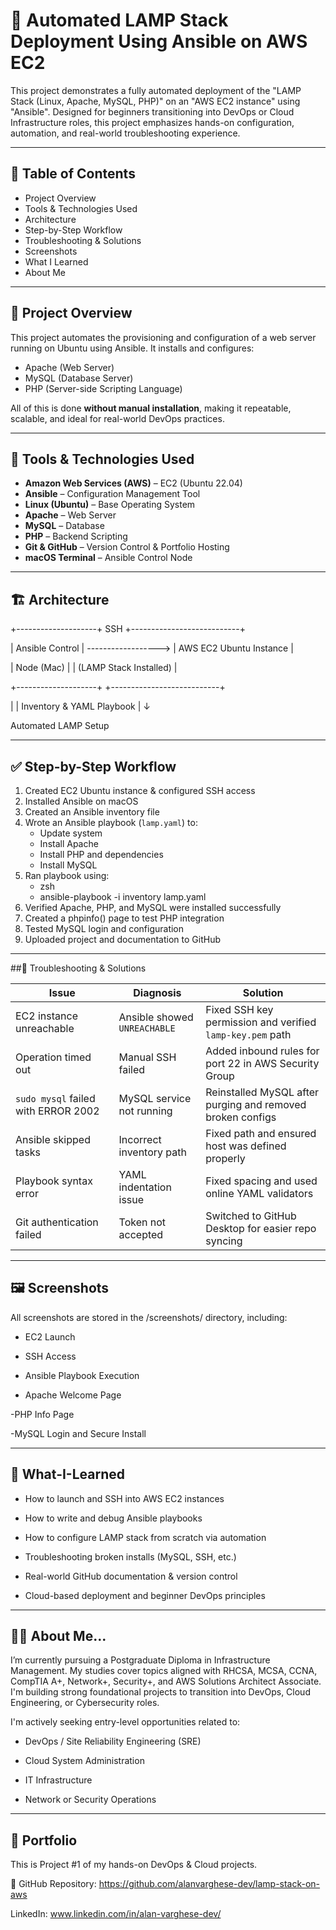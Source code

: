 # 🚀 Automated LAMP Stack Deployment Using Ansible on AWS EC2

This project demonstrates a fully automated deployment of the "LAMP Stack (Linux, Apache, MySQL, PHP)" on an "AWS EC2 instance" using "Ansible". Designed for beginners transitioning into DevOps or Cloud Infrastructure roles, this project emphasizes hands-on configuration, automation, and real-world troubleshooting experience.

---

## 📌 Table of Contents

- Project Overview
- Tools & Technologies Used
- Architecture
- Step-by-Step Workflow
- Troubleshooting & Solutions
- Screenshots
- What I Learned 
- About Me

---

## 📂 Project Overview

This project automates the provisioning and configuration of a web server running on Ubuntu using Ansible. It installs and configures:

- Apache (Web Server)
- MySQL (Database Server)
- PHP (Server-side Scripting Language)

All of this is done **without manual installation**, making it repeatable, scalable, and ideal for real-world DevOps practices.

---

## 🧰 Tools & Technologies Used

- **Amazon Web Services (AWS)** – EC2 (Ubuntu 22.04)
- **Ansible** – Configuration Management Tool
- **Linux (Ubuntu)** – Base Operating System
- **Apache** – Web Server
- **MySQL** – Database
- **PHP** – Backend Scripting
- **Git & GitHub** – Version Control & Portfolio Hosting
- **macOS Terminal** – Ansible Control Node

---

## 🏗️ Architecture


+--------------------+ SSH +---------------------------+

| Ansible Control | ------------------> | AWS EC2 Ubuntu Instance |


| Node (Mac) | | (LAMP Stack Installed) |

+--------------------+ +---------------------------+

|
| Inventory & YAML Playbook
|
↓

Automated LAMP Setup


---

## ✅ Step-by-Step Workflow

1. Created EC2 Ubuntu instance & configured SSH access
2. Installed Ansible on macOS
3. Created an Ansible inventory file
4. Wrote an Ansible playbook (`lamp.yaml`) to:
   - Update system
   - Install Apache
   - Install PHP and dependencies
   - Install MySQL
5. Ran playbook using:
   - zsh
   - ansible-playbook -i inventory lamp.yaml
6. Verified Apache, PHP, and MySQL were installed successfully
7. Created a phpinfo() page to test PHP integration
8. Tested MySQL login and configuration
9. Uploaded project and documentation to GitHub

---

##🧯 Troubleshooting & Solutions

| Issue                                   | Diagnosis                    | Solution                                                   |
| ----------------------------------- | ---------------------------- | ---------------------------------------------------------- |
| EC2 instance unreachable            | Ansible showed `UNREACHABLE` | Fixed SSH key permission and verified `lamp-key.pem` path  |
| Operation timed out                 | Manual SSH failed            | Added inbound rules for port 22 in AWS Security Group      |
| `sudo mysql` failed with ERROR 2002 | MySQL service not running    | Reinstalled MySQL after purging and removed broken configs |
| Ansible skipped tasks               | Incorrect inventory path     | Fixed path and ensured host was defined properly           |
| Playbook syntax error               | YAML indentation issue       | Fixed spacing and used online YAML validators              |
| Git authentication failed           | Token not accepted           | Switched to GitHub Desktop for easier repo syncing         |


---

## 🖼 Screenshots

All screenshots are stored in the /screenshots/ directory, including:

 - EC2 Launch

 - SSH Access

 - Ansible Playbook Execution

 - Apache Welcome Page

 -PHP Info Page

 -MySQL Login and Secure Install


---

## 🧠 What-I-Learned

 
 - How to launch and SSH into AWS EC2 instances

 - How to write and debug Ansible playbooks

 - How to configure LAMP stack from scratch via automation

 - Troubleshooting broken installs (MySQL, SSH, etc.)

 - Real-world GitHub documentation & version control

 - Cloud-based deployment and beginner DevOps principles


---

## 👨‍💻 About Me...

I’m currently pursuing a Postgraduate Diploma in Infrastructure Management. My studies cover topics aligned with RHCSA, MCSA, CCNA, CompTIA A+, Network+, Security+, and AWS Solutions Architect Associate. I'm building strong foundational projects to transition into DevOps, Cloud Engineering, or Cybersecurity roles.

I'm actively seeking entry-level opportunities related to:

 - DevOps / Site Reliability Engineering (SRE)

 - Cloud System Administration

 - IT Infrastructure

 - Network or Security Operations

---

## 🔗 Portfolio

This is Project #1 of my hands-on DevOps & Cloud projects.

📁 GitHub Repository: https://github.com/alanvarghese-dev/lamp-stack-on-aws

   LinkedIn: www.linkedin.com/in/alan-varghese-dev/
